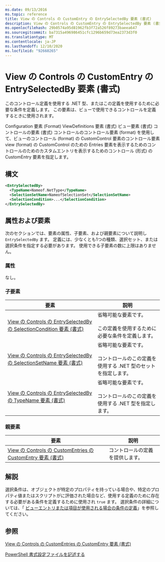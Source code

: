 ```yaml
---
ms.date: 09/13/2016
ms.topic: reference
title: View の Controls の CustomEntry の EntrySelectedBy 要素 (書式)
description: View の Controls の CustomEntry の EntrySelectedBy 要素 (書式)
ms.openlocfilehash: 29b0574a95d81962fb3f72a526f89273baeea647
ms.sourcegitcommit: ba7315a496986451cfc1296b659d73ea2373d3f0
ms.translationtype: MT
ms.contentlocale: ja-JP
ms.lasthandoff: 12/10/2020
ms.locfileid: "92660265"
---
```

# <a name="entryselectedby-element-for-customentry-for-controls-for-view-format"></a>View の Controls の CustomEntry の EntrySelectedBy 要素 (書式)

このコントロール定義を使用する .NET 型、またはこの定義を使用するために必要な条件を定義します。 この要素は、ビューで使用できるコントロールを定義するときに使用されます。

Configuration 要素 (Format) ViewDefinitions 要素 (書式) ビュー要素 (書式) コントロールの要素 (書式) コントロールのコントロール要素 (format) を使用して、ビューのコントロール (format) の CustomControl 要素のコントロール要素 view (format) の CustomControl のための Entries 要素を表示するためのコントロールのためのカスタムエントリを表示するためのコントロール (形式) の CustomEntry 要素を指定します。

## <a name="syntax"></a>構文

```xml
<EntrySelectedBy>
  <TypeName>Nameof.NetType</TypeName>
  <SelectionSetName>NameofSelectionSet</SelectionSetName>
  <SelectionCondition>...</SelectionCondition>
</EntrySelectedBy>
```

## <a name="attributes-and-elements"></a>属性および要素

次のセクションでは、要素の属性、子要素、および親要素について説明し `EntrySelectedBy` ます。 定義には、少なくとも1つの種類、選択セット、または選択条件を指定する必要があります。 使用できる子要素の数に上限はありません。

### <a name="attributes"></a>属性

なし。

### <a name="child-elements"></a>子要素

|要素|説明|
|-------------|-----------------|
|[View の Controls の EntrySelectedBy の SelectionCondition 要素 (書式)](./selectioncondition-element-for-entryselectedby-for-controls-for-view-format.md)|省略可能な要素です。<br /><br /> この定義を使用するために必要な条件を定義します。|
|[View の Controls の EntrySelectedBy の SelectionSetName 要素 (書式)](./selectionsetname-element-for-entryselectedby-for-controls-for-view-format.md)|省略可能な要素です。<br /><br /> コントロールのこの定義を使用する .NET 型のセットを指定します。|
|[View の Controls の EntrySelectedBy の TypeName 要素 (書式)](./typename-element-for-entryselectedby-for-controls-for-view-format.md)|省略可能な要素です。<br /><br /> コントロールのこの定義を使用する .NET 型を指定します。|

### <a name="parent-elements"></a>親要素

|要素|説明|
|-------------|-----------------|
|[View の Controls の CustomEntries の CustomEntry 要素 (書式)](./customentry-element-for-customentries-for-controls-for-view-format.md)|コントロールの定義を提供します。|

## <a name="remarks"></a>解説

選択条件は、オブジェクトが特定のプロパティを持っている場合や、特定のプロパティ値またはスクリプトがに評価された場合など、使用する定義のために存在する必要がある条件を定義するために使用され `true` ます。 選択条件の詳細については、「 [ビューエントリまたは項目が使用される場合の条件の定義](./defining-conditions-for-displaying-data.md)」を参照してください。

## <a name="see-also"></a>参照

[View の Controls の CustomEntries の CustomEntry 要素 (書式)](./customentry-element-for-customentries-for-controls-for-view-format.md)

[PowerShell 書式設定ファイルを記述する](./writing-a-powershell-formatting-file.md)
